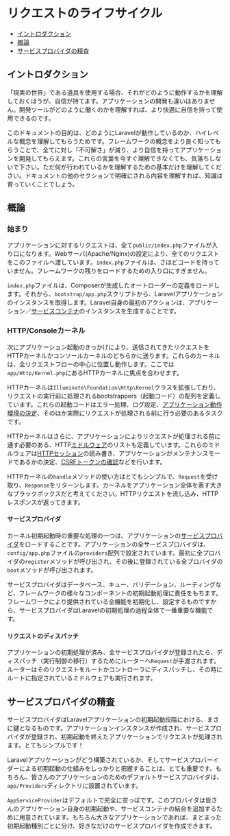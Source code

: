 # リクエストのライフサイクル

- [イントロダクション](#introduction)
- [概論](#lifecycle-overview)
- [サービスプロバイダの精査](#focus-on-service-providers)

<a name="introduction"></a>
## イントロダクション

「現実の世界」である道具を使用する場合、それがどのように動作するかを理解しておくほうが、自信が持てます。アプリケーションの開発も違いはありません。開発ツールがどのように働くのかを理解すれば、より快適に自信を持って使用できるのです。

このドキュメントの目的は、どのようにLaravelが動作しているのか、ハイレベルな概念を理解してもらうためです。フレームワークの概念をより良く知ってもらうことで、全てに対し「不可解さ」が減り、より自信を持ってアプリケーションを開発してもらえます。これらの言葉を今すぐ理解できなくても、気落ちしないで下さい。ただ何が行われているかを理解するための基本だけを理解してください。ドキュメントの他のセクションで明確にされる内容を理解すれば、知識は育っていくことでしょう。

<a name="lifecycle-overview"></a>
## 概論

### 始まり

アプリケーションに対するリクエストは、全て`public/index.php`ファイルが入り口になります。Webサーバ(Apache/Nginx)の設定により、全てのリクエストをこのファイルへ渡しています。`index.php`ファイルは、さほどコードを持っていません。フレームワークの残りをロードするための入り口にすぎません。

`index.php`ファイルは、Composerが生成したオートローダーの定義をロードします。それから、`bootstrap/app.php`スクリプトから、Laravelアプリケーションのインスタンスを取得します。Laravel自身の最初のアクションは、アプリケーション／[サービスコンテナ](container)のインスタンスを生成することです。

### HTTP/Consoleカーネル

次にアプリケーション起動のきっかけにより、送信されてきたリクエストをHTTPカーネルかコンソールカーネルのどちらかに送ります。これらのカーネルは、全リクエストフローの中心に位置し動作します。ここでは`app/Http/Kernel.php`にあるHTTPカーネルに焦点を合わせます。

HTTPカーネルは`Illuminate\Foundation\Http\Kernel`クラスを拡張しており、リクエストの実行前に処理されるbootstrappers（起動コード）の配列を定義しています。これらの起動コードはエラー処理、ログ設定、[アプリケーション動作環境の決定](configuration#environment-configuration)、そのほか実際にリクエストが処理される前に行う必要のあるタスクです。

HTTPカーネルはさらに、アプリケーションによりリクエストが処理される前に通す必要のある、HTTP[ミドルウェア](middleware)のリストも定義しています。これらのミドルウェアは[HTTPセッション](session)の読み書き、アプリケーションがメンテナンスモードであるかの決定、[CSRFトークンの確認](csrf)などを行います。

HTTPカーネルの`handle`メソッドの使い方はとてもシンプルで、`Request`を受け取り、`Response`をリターンします。カーネルをアプリケーション全体を表す大きなブラックボックスだと考えてください。HTTPリクエストを流し込み、HTTPレスポンスが返ってきます。

#### サービスプロバイダ

カーネル初期起動時の重要な処理の一つは、アプリケーションの[サービスプロバイダ](providers)をロードすることです。アプリケーションの全サービスプロバイダは、`config/app.php`ファイルの`providers`配列で設定されています。最初に全プロバイダの`register`メソッドが呼び出され、その後に登録されている全プロバイダの`boot`メソッドが呼び出されます。

サービスプロバイダはデータベース、キュー、バリデーション、ルーティングなど、フレームワークの様々なコンポーネントの初期起動処理に責任をもちます。フレームワークにより提供されている全機能を初期化し、設定するものですから、サービスプロバイダはLaravelの初期処理の過程全体で一番重要な機能です。

#### リクエストのディスパッチ

アプリケーションの初期処理が済み、全サービスプロバイダが登録されたら、ディスパッチ（実行制御の移行）するためにルーターへ`Request`が手渡されます。ルーターはそのリクエストをルートかコントローラにディスパッチし、その時にルートに指定されているミドルウェアも実行されます。

<a name="focus-on-service-providers"></a>
## サービスプロバイダの精査

サービスプロバイダはLaravelアプリケーションの初期起動段階における、まさに鍵となるものです。アプリケーションインスタンスが作成され、サービスプロバイダが登録され、初期起動を終えたアプリケーションでリクエストが処理されます。とてもシンプルです！

Laravelアプリケーションがどう構築されているか、そしてサービスプロバーイダーによる初期起動の仕組みをしっかりと把握することは、とても重要です。もちろん、皆さんのアプリケーションのためのデフォルトサービスプロバイダは、`app/Providers`ディレクトリに設置されています。

`AppServiceProvider`はデフォルトで完全に空っぽです。このプロバイダは皆さんのアプリケーション自身の初期起動や、サービスコンテナの結合を追加するために用意されています。もちろん大きなアプリケーションであれば、まとまった初期起動種別ごとに分け、好きなだけのサービスプロバイダを作成できます。
